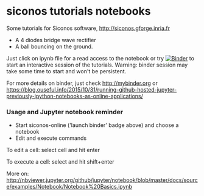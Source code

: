# siconos tutorials notebooks

Some tutorials for Siconos software, http://siconos.gforge.inria.fr

* A 4 diodes bridge wave rectifier 
* A ball bouncing on the ground.

Just click on ipynb file for a read access to the notebook or
try [![Binder](https://mybinder.org/badge.svg)](https://mybinder.org/v2/gh/https%3A%2F%2Fgricad-gitlab.univ-grenoble-alpes.fr%2Fnonsmooth%2Fsiconos-tutorial.git/master?filepath=siconos-notebooks)
to start an interactive session of the tutorials.
Warning: binder session may take some time to start and won't be persistent.

For more details on binder, just check http://mybinder.org or https://blog.ouseful.info/2015/10/31/running-github-hosted-jupyter-previously-ipython-notebooks-as-online-applications/

### Usage and Jupyter notebook reminder

* Start siconos-online ('launch binder' badge above) and choose a notebook
* Edit and execute commands

To edit a cell: select cell and hit enter

To execute a cell: select and hit shift+enter

More on:
http://nbviewer.jupyter.org/github/jupyter/notebook/blob/master/docs/source/examples/Notebook/Notebook%20Basics.ipynb


